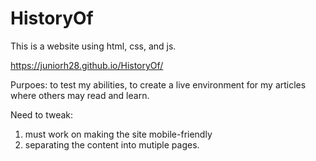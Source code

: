 # HistoryOf

This is a website using html, css, and js. 

https://juniorh28.github.io/HistoryOf/

Purpoes: to test my abilities, to create a live environment for my articles where others may read and learn.
 
Need to tweak: 

1. must work on making the site mobile-friendly 
2. separating the content into mutiple pages.

